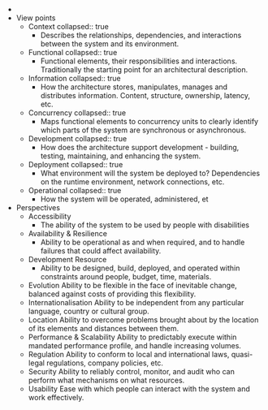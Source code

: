 -
- View points
	- Context
	  collapsed:: true
		- Describes the relationships, dependencies, and interactions between the system and its environment.
	- Functional
	  collapsed:: true
		- Functional elements, their responsibilities and interactions. Traditionally the starting point for an architectural description.
	- Information
	  collapsed:: true
		- How the architecture stores, manipulates, manages and distributes information. Content, structure, ownership, latency,  etc.
	- Concurrency
	  collapsed:: true
		- Maps functional elements to concurrency units to clearly identify which parts of the system are synchronous or asynchronous.
	- Development
	  collapsed:: true
		- How does the architecture support development - building, testing, maintaining, and enhancing the system.
	- Deployment
	  collapsed:: true
		- What environment will the system be deployed to? Dependencies on the runtime environment, network connections, etc.
	- Operational
	  collapsed:: true
		- How the system will be operated, administered, et
- Perspectives
	- Accessibility
		- The ability of the system to be used by people with disabilities
	- Availability & Resilience
		- Ability to be operational as and when required, and to handle failures that could affect availability.
	- Development Resource
		- Ability to be designed, build, deployed, and operated within constraints around people, budget, 
		  time, materials.
	- Evolution Ability to be flexible in the face of inevitable change, balanced against costs of providing this 
	  flexibility.
	- Internationalisation Ability to be independent from any particular language, country or cultural group.
	- Location Ability to overcome problems brought about by the location of its elements and distances between 
	  them.
	- Performance & Scalability Ability to predictably execute within mandated performance profile, and handle increasing volumes.
	- Regulation Ability to conform to local and international laws, quasi-legal regulations, company policies, etc.
	- Security Ability to reliably control, monitor, and audit who can perform what mechanisms on what resources.
	- Usability Ease with which people can interact with the system and work effectively.